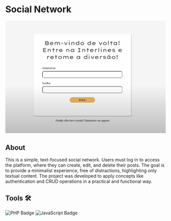 <h1>Social Network</h1>

![rede-social](https://github.com/michelekluck/rede-social/blob/main/public/rede-social.gif)

<h2>About</h2>
<p>This is a simple, text-focused social network. Users must log in to access the platform, where they can create, edit, and delete their posts. The goal is to provide a minimalist experience, free of distractions, highlighting only textual content. The project was developed to apply concepts like authentication and CRUD operations in a practical and functional way.</p>

<h2>Tools 🛠️</h2>
<img src="https://img.shields.io/badge/php-%234F5D95.svg?style=for-the-badge&logo=php&logoColor=white" alt="PHP Badge"> 
<img src="https://img.shields.io/badge/javascript-%23F7DF1E.svg?style=for-the-badge&logo=javascript&logoColor=black" alt="JavaScript Badge">

